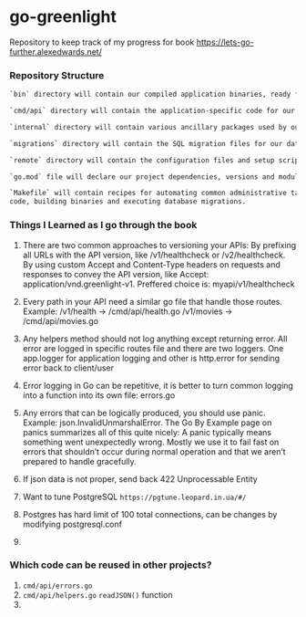 # go-greenlight

Repository to keep track of my progress for book https://lets-go-further.alexedwards.net/

### Repository Structure

```bash
`bin` directory will contain our compiled application binaries, ready for deployment to a production server.

`cmd/api` directory will contain the application-specific code for our Greenlight API application. This includes the code for running the server, reading and writing HTTP requests, and managing authentication.

`internal` directory will contain various ancillary packages used by our API. It will contain the code for interacting with our database, doing data validation, sending emails and so on. Basically, any code which isn’t application-specific and can potentially be reused will live in here. Our Go code under cmd/api will import the packages in the internal directory (but never the other way around).

`migrations` directory will contain the SQL migration files for our database.

`remote` directory will contain the configuration files and setup scripts for our production server.

`go.mod` file will declare our project dependencies, versions and module path.

`Makefile` will contain recipes for automating common administrative tasks — like auditing our Go
code, building binaries and executing database migrations.
```

### Things I Learned as I go through the book

1. There are two common approaches to versioning your APIs:
   By prefixing all URLs with the API version, like /v1/healthcheck or /v2/healthcheck.
   By using custom Accept and Content-Type headers on requests and responses to convey the API version, like Accept: application/vnd.greenlight-v1.
   Preffered choice is: myapi/v1/healthcheck

1. Every path in your API need a similar go file that handle those routes. Example:
   /v1/health -> /cmd/api/health.go
   /v1/movies -> /cmd/api/movies.go

1. Any helpers method should not log anything except returning error. All error are logged in specific routes file and there are two loggers. One app.logger for application logging and other is http.error for sending error back to client/user

1. Error logging in Go can be repetitive, it is better to turn common logging into a function into its own file: errors.go

1. Any errors that can be logically produced, you should use panic. Example: json.InvalidUnmarshalError.
   The Go By Example page on panics summarizes all of this quite nicely:
   A panic typically means something went unexpectedly wrong. Mostly we use it to fail fast on errors that shouldn’t occur during normal operation and that we aren’t prepared to handle gracefully.

1. If json data is not proper, send back 422 Unprocessable Entity


1. Want to tune PostgreSQL `https://pgtune.leopard.in.ua/#/`

1. Postgres has hard limit of 100 total connections, can be changes by modifying postgresql.conf

1. 

### Which code can be reused in other projects?

1. `cmd/api/errors.go`
1. `cmd/api/helpers.go` `readJSON()` function
1. 
